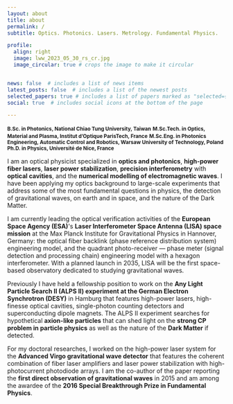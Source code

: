 ```yaml
---
layout: about
title: about
permalink: /
subtitle: Optics. Photonics. Lasers. Metrology. Fundamental Physics.

profile:
  align: right
  image: lww_2023_05_30_rs_cr.jpg
  image_circular: true # crops the image to make it circular


news: false  # includes a list of news items
latest_posts: false  # includes a list of the newest posts
selected_papers: true # includes a list of papers marked as "selected={true}"
social: true  # includes social icons at the bottom of the page

---
```


<small><b> B.Sc. in Photonics, National Chiao Tung University, Taiwan</b></small>
<small><b> M.Sc.Tech. in Optics, Material and Plasma, Institut d’Optique ParisTech, France</b></small>
<small><b> M.Sc.Eng. in Photonics Engineering, Automatic Control and Robotics, Warsaw University of Technology, Poland</b></small>
<small><b> Ph.D. in Physics, Université de Nice, France</b></small>

I am an optical physicist specialized in **optics and photonics**, **high-power fiber lasers**, **laser power stabilization**, **precision interferometry** with **optical cavities**, and the **numerical modelling of electromagnetic waves**. I have been applying my optics background to large-scale experiments that address some of the most fundamental questions in physics, the detection of gravitational waves, on earth and in space, and the nature of the Dark Matter.

I am currently leading the optical verification activities of the **European Space Agency (ESA)**'s **Laser Interferometer Space Antenna (LISA) space mission** at the Max Planck Institute for Gravitational Physics in Hannover, Germany: the optical fiber backlink (phase reference distribution system) engineering model, and the quadrant photo-receiver — phase meter (signal detection and processing chain) engineering model with a hexagon interferometer. With a planned launch in 2035, LISA will be the first space-based observatory dedicated to studying gravitational waves.

Previously I have held a fellowship position to work on the **Any Light Particle Search II (ALPS II) experiment at the German Electron Synchrotron (DESY)** in Hamburg that features high-power lasers, high-finesse optical cavities, single-photon counting detectors and superconducting dipole magnets. The ALPS II experiment searches for hypothetical **axion-like particles** that can shed light on the **strong CP problem in particle physics** as well as the nature of the **Dark Matter** if detected. 

For my doctoral researches, I worked on the high-power laser system for the **Advanced Virgo gravitational wave detector** that features the coherent combination of fiber laser amplifiers and laser power stabilization with high-photocurrent photodiode arrays. I am the co-author of the paper reporting the **first direct observation of gravitational waves** in 2015 and am among the awardee of the **2016 Special Breakthrough Prize in Fundamental Physics**.




